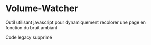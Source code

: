 # Volume-Watcher

Outil utilisant javascript pour dynamiquement recolorer une page en fonction du bruit ambiant

Code legacy supprimé
